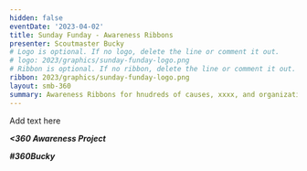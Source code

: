 ```yaml
---
hidden: false
eventDate: '2023-04-02'
title: Sunday Funday - Awareness Ribbons
presenter: Scoutmaster Bucky
# Logo is optional. If no logo, delete the line or comment it out.
# logo: 2023/graphics/sunday-funday-logo.png
# Ribbon is optional. If no ribbon, delete the line or comment it out.
ribbon: 2023/graphics/sunday-funday-logo.png
layout: smb-360
summary: Awareness Ribbons for hnudreds of causes, xxxx, and organizations
---
```


Add text here

***<span class="C(red)">&lt;3</span>60 Awareness Project***

***<span class="C(red)">#360Bucky</span>***



